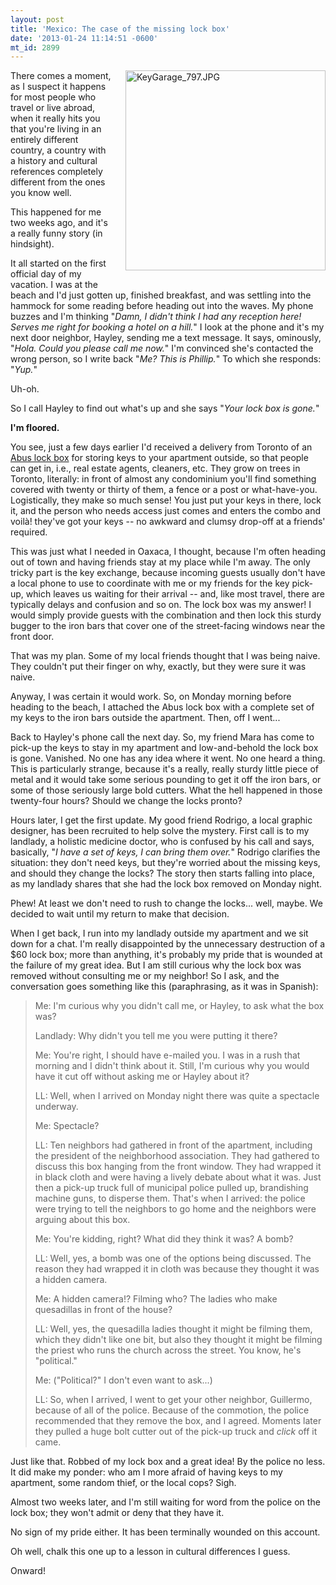```yaml
---
layout: post
title: 'Mexico: The case of the missing lock box'
date: '2013-01-24 11:14:51 -0600'
mt_id: 2899
---
```

<img alt="KeyGarage_797.JPG" src="http://www.phillipadsmith.com/files/KeyGarage_797.JPG" width="320" height="320" class="mt-image-right" style="float: right; margin: 0 0 20px 20px;" />

There comes a moment, as I suspect it happens for most people who travel or live abroad, when it really hits you that you're living in an entirely different country, a country with a history and cultural references completely different from the ones you know well.

This happened for me two weeks ago, and it's a really funny story (in hindsight). 

It all started on the first official day of my vacation. I was at the beach and I'd just gotten up, finished breakfast, and was settling into the hammock for some reading before heading out into the waves. My phone buzzes and I'm thinking "_Damn, I didn't think I had any reception here! Serves me right for booking a hotel on a hill._" I look at the phone and it's my next door neighbor, Hayley, sending me a text message. It says, ominously, "_Hola. Could you please call me now._" I'm convinced she's contacted the wrong person, so I write back "_Me? This is Phillip._" To which she responds: "_Yup._"

Uh-oh.

So I call Hayley to find out what's up and she says "_Your lock box is gone._" 

**I'm floored.**

You see, just a few days earlier I'd received a delivery from Toronto of an [Abus lock box](http://www.taylorsecurity.com/Padlocks-AbusPadlocks-Abus797SeriesPadlock.aspx?DepartmentId=1761) for storing keys to your apartment outside, so that people can get in, i.e., real estate agents, cleaners, etc. They grow on trees in Toronto, literally: in front of almost any condominium you'll find something covered with twenty or thirty of them, a fence or a post or what-have-you. Logistically, they make so much sense! You just put your keys in there, lock it, and the person who needs access just comes and enters the combo and voilà! they've got your keys -- no awkward and clumsy drop-off at a friends' required. 

This was just what I needed in Oaxaca, I thought, because I'm often heading out of town and having friends stay at my place while I'm away. The only tricky part is the key exchange, because incoming guests usually don't have a local phone to use to coordinate with me or my friends for the key pick-up, which leaves us waiting for their arrival -- and, like most travel, there are typically delays and confusion and so on. The lock box was my answer! I would simply provide guests with the combination and then lock this sturdy bugger to the iron bars that cover one of the street-facing windows near the front door. 

That was my plan. Some of my local friends thought that I was being naive. They couldn't put their finger on why, exactly, but they were sure it was naive. 

Anyway, I was certain it would work. So, on Monday morning before heading to the beach, I attached the Abus lock box with a complete set of my keys to the iron bars outside the apartment. Then, off I went...

Back to Hayley's phone call the next day. So, my friend Mara has come to pick-up the keys to stay in my apartment and low-and-behold the lock box is gone. Vanished. No one has any idea where it went. No one heard a thing. This is particularly strange, because it's a really, really sturdy little piece of metal and it would take some serious pounding to get it off the iron bars, or some of those seriously large bold cutters. What the hell happened in those twenty-four hours? Should we change the locks pronto? 

Hours later, I get the first update. My good friend Rodrigo, a local graphic designer, has been recruited to help solve the mystery. First call is to my landlady, a holistic medicine doctor, who is confused by his call and says, basically, "_I have a set of keys, I can bring them over._" Rodrigo clarifies the situation: they don't need keys, but they're worried about the missing keys, and should they change the locks? The story then starts falling into place, as my landlady shares that she had the lock box removed on Monday night. 

Phew! At least we don't need to rush to change the locks... well, maybe. We decided to wait until my return to make that decision. 

When I get back, I run into my landlady outside my apartment and we sit down for a chat. I'm really disappointed by the unnecessary destruction of a $60 lock box; more than anything, it's probably my pride that is wounded at the failure of my great idea. But I am still curious why the lock box was removed without consulting me or my neighbor! So I ask, and the conversation goes something like this (paraphrasing, as it was in Spanish):

> Me: I'm curious why you didn't call me, or Hayley, to ask what the box was?
> 
> Landlady: Why didn't you tell me you were putting it there?
> 
> Me: You're right, I should have e-mailed you. I was in a rush that morning and I didn't think about it. Still, I'm curious why you would have it cut off without asking me or Hayley about it?
> 
> LL: Well, when I arrived on Monday night there was quite a spectacle underway.
> 
> Me: Spectacle?
> 
> LL: Ten neighbors had gathered in front of the apartment, including the president of the neighborhood association. They had gathered to discuss this box hanging from the front window. They had wrapped it in black cloth and were having a lively debate about what it was. Just then a pick-up truck full of municipal police pulled up, brandishing machine guns, to disperse them. That's when I arrived: the police were trying to tell the neighbors to go home and the neighbors were arguing about this box.
> 
> Me: You're kidding, right? What did they think it was? A bomb? 
> 
> LL: Well, yes, a bomb was one of the options being discussed. The reason they had wrapped it in cloth was because they thought it was a hidden camera.
> 
> Me: A hidden camera!? Filming who? The ladies who make quesadillas in front of the house?
> 
> LL: Well, yes, the quesadilla ladies thought it might be filming them, which they didn't like one bit, but also they thought it might be filming the priest who runs the church across the street. You know, he's "political."
> 
> Me: ("Political?" I don't even want to ask...)
> 
> LL: So, when I arrived, I went to get your other neighbor, Guillermo, because of all of the police. Because of the commotion, the police recommended that they remove the box, and I agreed. Moments later they pulled a huge bolt cutter out of the pick-up truck and *click* off it came. 


Just like that. Robbed of my lock box and a great idea! By the police no less. It did make my ponder: who am I more afraid of having keys to my apartment, some random thief, or the local cops? Sigh.

Almost two weeks later, and I'm still waiting for word from the police on the lock box; they won't admit or deny that they have it.

No sign of my pride either. It has been terminally wounded on this account. 

Oh well, chalk this one up to a lesson in cultural differences I guess.

Onward!
